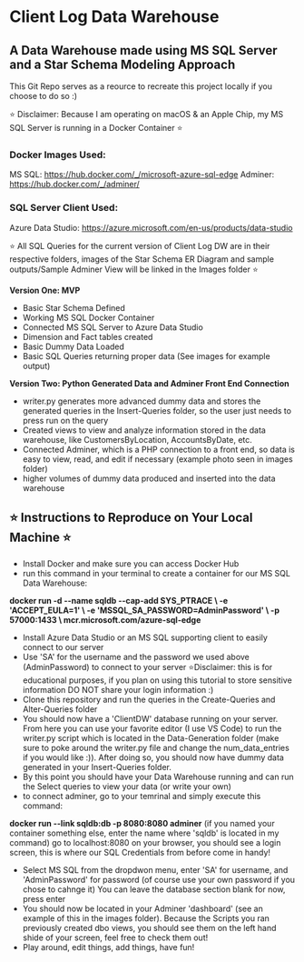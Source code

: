 # Client Log Data Warehouse #
## A Data Warehouse made using MS SQL Server and a Star Schema Modeling Approach ##

 This Git Repo serves as a reource to recreate this project locally if you choose to do so :) 

⭐️ Disclaimer: Because I am operating on macOS & an Apple Chip, my MS SQL Server is running in a Docker Container ⭐️

### Docker Images Used: ###
MS SQL: https://hub.docker.com/_/microsoft-azure-sql-edge
Adminer: https://hub.docker.com/_/adminer/

### SQL Server Client Used: ###
Azure Data Studio: https://azure.microsoft.com/en-us/products/data-studio

⭐️ All SQL Queries for the current version of Client Log DW are in their respective folders, images of the Star Schema ER Diagram and sample outputs/Sample Adminer View will be linked in the Images folder ⭐️

**Version One: MVP**
- Basic Star Schema Defined
- Working MS SQL Docker Container 
- Connected MS SQL Server to Azure Data Studio
- Dimension and Fact tables created
- Basic Dummy Data Loaded
- Basic SQL Queries returning proper data (See images for example output)

**Version Two: Python Generated Data and Adminer Front End Connection**
- writer.py generates more advanced dummy data and stores the generated queries in the Insert-Queries folder, so the user just needs to press run on the query
- Created views to view and analyze information stored in the data warehouse, like CustomersByLocation, AccountsByDate, etc.
- Connected Adminer, which is a PHP connection to a front end, so data is easy to view, read, and edit if necessary (example photo seen in images folder)
- higher volumes of dummy data produced and inserted into the data warehouse

## ⭐️ Instructions to Reproduce on Your Local Machine ⭐️ ##
- Install Docker and make sure you can access Docker Hub
- run this command in your terminal to create a container for our MS SQL Data Warehouse: 

**docker run -d --name sqldb --cap-add SYS_PTRACE \ -e 'ACCEPT_EULA=1' \ -e 'MSSQL_SA_PASSWORD=AdminPassword' \ -p 57000:1433 \ mcr.microsoft.com/azure-sql-edge**
- Install Azure Data Studio or an MS SQL supporting client to easily connect to our server
- Use 'SA' for the username and the password we used above (AdminPassword) to connect to your server ⭐️Disclaimer: this is for educational purposes, if you plan on using this tutorial to store sensitive information DO NOT share your login information :)
- Clone this repository and run the queries in the Create-Queries and Alter-Queries folder
- You should now have a 'ClientDW' database running on your server. From here you can use your favorite editor (I use VS Code) to run the writer.py script which is located in the Data-Generation folder (make sure to poke around the writer.py file and change the num_data_entries if you would like :)). After doing so, you should now have dummy data generated in your Insert-Queries folder.
- By this point you should have your Data Warehouse running and can run the Select queries to view your data (or write your own)
- to connect adminer, go to your temrinal and simply execute this command:

**docker run --link sqldb:db -p 8080:8080 adminer** 
  (if you named your container something else, enter the name where 'sqldb' is located in my command)
  go to localhost:8080 on your browser, you should see a login screen, this is where our SQL Credentials from before come in handy!
- Select MS SQL from the dropdwon menu, enter 'SA' for username, and 'AdminPassword' for password (of course use your own password if you chose to cahnge it) You can leave the database section blank for now, press enter
- You should now be located in your Adminer 'dashboard' (see an example of this in the images folder). Because the Scripts you ran previously created dbo views, you should see them on the left hand shide of your screen, feel free to check them out!
- Play around, edit things, add things, have fun!
